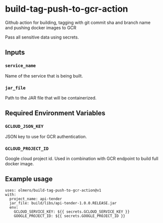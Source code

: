 # build-tag-push-to-gcr-action
Github action for building, tagging with git commit sha and branch name and pushing docker images to GCR

Pass all sensitive data using secrets.

## Inputs

### `service_name`

Name of the service that is being built.

### `jar_file`

Path to the JAR file that will be containerized.

## Required Environment Variables

### `GCLOUD_JSON_KEY`

JSON key to use for GCR authentication.

### `GCLOUD_PROJECT_ID`

Google cloud project id. Used in combination with GCR endpoint to build full docker image.

## Example usage

```ylm
uses: olmero/build-tag-push-to-gcr-action@v1
with:
  project_name: api-tender
  jar_file: build/libs/api-tender-1.0.0.RELEASE.jar
  env:
    GCLOUD_SERVICE_KEY: ${{ secrets.GCLOUD_SERVICE_KEY }}
    GOOGLE_PROJECT_ID: ${{ secrets.GOOGLE_PROJECT_ID }}
```